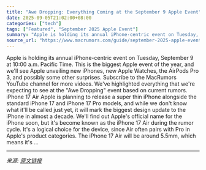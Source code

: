 ```yaml
---
title: "Awe Dropping: Everything Coming at the September 9 Apple Event"
date: 2025-09-05T21:02:00+08:00
categories: ["tech"]
tags: ["Featured", "September 2025 Apple Event"]
summary: "Apple is holding its annual iPhone-centric event on Tuesday, September 9 at 10:00 a.m. Pacific Time. This is the biggest Apple event of the year, and we'll see Apple unveiling new iPhones, new Apple W"
source_url: "https://www.macrumors.com/guide/september-2025-apple-event-what-to-expect/"
---
```


Apple is holding its annual iPhone-centric event on Tuesday, September 9 at 10:00 a.m. Pacific Time. This is the biggest Apple event of the year, and we'll see Apple unveiling new iPhones, new Apple Watches, the AirPods Pro 3, and possibly some other surprises. Subscribe to the MacRumors YouTube channel for more videos. We've highlighted everything that we're expecting to see at the "Awe Dropping" event based on current rumors. iPhone 17 Air Apple is planning to release a super thin iPhone alongside the standard iPhone 17 and iPhone 17 Pro models, and while we don't know what it'll be called just yet, it will mark the biggest design update to the &zwnj;iPhone&zwnj; in almost a decade. We'll find out Apple's official name for the &zwnj;iPhone&zwnj; soon, but it's become known as the iPhone 17 Air during the rumor cycle. It's a logical choice for the device, since Air often pairs with Pro in Apple's product categories. The &zwnj;iPhone 17 Air&zwnj; will be around 5.5mm, which means it's ...

---

*来源: [原文链接](https://www.macrumors.com/guide/september-2025-apple-event-what-to-expect/)*
